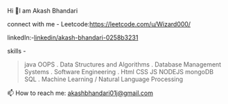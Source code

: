  Hi  👋I am Akash Bhandari 

connect with me -
Leetcode:https://leetcode.com/u/Wizard000/

linkedIn:-[linkedin/akash-bhandari-0258b3231](https://www.linkedin.com/in/akash-bhandari-0258b3231/)

skills -
> java OOPS
. Data Structures and Algorithms 
. Database Management Systems
. Software Engineering 
. Html CSS JS NODEJS mongoDB SQL 
. Machine Learning / Natural Language Processing 


<!--
**Akashbh011/Akashbh011** is a ✨ _special_ ✨ repository because its `README.md` (this file) appears on your GitHub profile.

Here are some ideas to get you started:

- 🔭 I’m currently working on ...
- 🌱 I’m currently learning ...
- 👯 I’m looking to collaborate on ...
- 🤔 I’m looking for help with ...
- 💬 Ask me about ...
- 📫 How to reach me: ...
- 😄 Pronouns: ...
- ⚡ Fun fact: ...
-->
📫 How to reach me: akashbhandari01j@gmail.com
